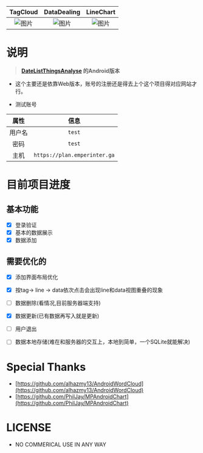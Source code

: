 


|TagCloud|DataDealing|LineChart|
|:---:|:---:|:---:|
|![图片](https://user-images.githubusercontent.com/20177836/154837383-52b54497-9ed6-4849-82af-34edbf076904.png)|![图片](https://user-images.githubusercontent.com/20177836/154837370-1f96536b-d9f3-4c14-8302-f4f1fcf31727.png)|![图片](https://user-images.githubusercontent.com/20177836/154837394-769ab4c0-0950-4275-979f-9ab51035b89f.png)|




# 说明

> **[DateListThingsAnalyse](https://github.com/emperinter/DateListThingsAnalyse) 的Android版本**

- 这个主要还是依靠Web版本，账号的注册还是得去上个这个项目得对应网站才行。

- 测试账号

|属性|信息|
|:---:|:---:|
|用户名|`test`|
|密码|`test`|
|主机|`https://plan.emperinter.ga`|


# 目前项目进度

## 基本功能

- [X] 登录验证
- [X] 基本的数据展示
- [X] 数据添加

## 需要优化的

- [X] 添加界面布局优化
- [x] 按tag-> line -> data依次点击会出现line和data视图重叠的现象
- [ ] 数据删除(看情况,目前服务器端支持)
- [X] 数据更新(已有数据再写入就是更新)
- [ ] 用户退出
- [ ] 数据本地存储(难在和服务器的交互上，本地到简单，一个SQLite就能解决)


# Special Thanks
- [https://github.com/alhazmy13/AndroidWordCloud](https://github.com/alhazmy13/AndroidWordCloud)
- [https://github.com/PhilJay/MPAndroidChart](https://github.com/PhilJay/MPAndroidChart)

# LICENSE 

- NO COMMERICAL USE IN ANY WAY
